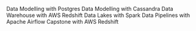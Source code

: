 Data Modelling with Postgres
Data Modelling with Cassandra
Data Warehouse with AWS Redshift
Data Lakes with Spark
Data Pipelines with Apache Airflow
Capstone with AWS Redshift
